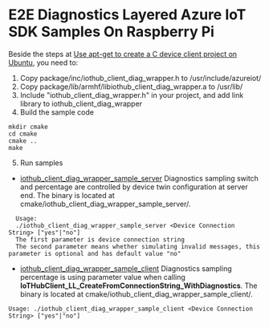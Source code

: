 # E2E Diagnostics Layered Azure IoT SDK Samples On Raspberry Pi
Beside the steps at [Use apt-get to create a C device client project on Ubuntu](https://github.com/erich-wang/azure-iot-sdk-c/blob/master/doc/ubuntu_apt-get_sample_setup.md), you need to:
1. Copy package/inc/iothub_client_diag_wrapper.h to /usr/include/azureiot/
2. Copy package/lib/armhf/libiothub_client_diag_wrapper.a to /usr/lib/
3. Include "iothub_client_diag_wrapper.h" in your project, and add link library to iothub_client_diag_wrapper
4. Build the sample code
```
mkdir cmake
cd cmake
cmake ..
make
```
5. Run samples
- [iothub_client_diag_wrapper_sample_server](./iothub_client_diag_wrapper_sample_server) Diagnostics sampling switch and percentage are controlled by device twin configuration at server end. The binary is located at cmake/iothub_client_diag_wrapper_sample_server/.

```  
  Usage:
  ./iothub_client_diag_wrapper_sample_server <Device Connection String> ["yes"|"no"]
  The first parameter is device connection string
  The second parameter means whether simulating invalid messages, this parameter is optional and has default value "no" 
  ```

- [iothub_client_diag_wrapper_sample_client](./iothub_client_diag_wrapper_sample_client) Diagnostics sampling percentage is using parameter value when calling **IoTHubClient_LL_CreateFromConnectionString_WithDiagnostics**. The binary is located at cmake/iothub_client_diag_wrapper_sample_client/.
```
Usage: ./iothub_client_diag_wrapper_sample_client <Device Connection String> ["yes"|"no"]
```
